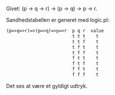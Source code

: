 
Givet: (p → q → r) → (p → q) → p → r.

Sandhedstabellen er generet med logic.pl:
```prolog
(p=>q=>r)=>(p=>q)=>p=>r  p q r  value 
                         t t t    t   
                         t t f    t   
                         t f t    t   
                         t f f    t   
                         f t t    t   
                         f t f    t   
                         f f t    t   
                         f f f    t
```
Det ses at være et gyldigt udtryk.

